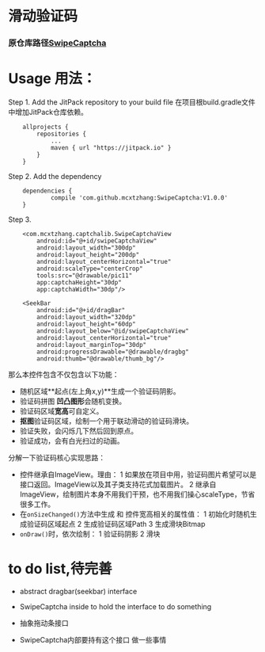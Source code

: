 # 滑动验证码
### 原仓库路径[SwipeCaptcha](https://github.com/mcxtzhang/SwipeCaptcha)
# Usage 用法：
Step 1. Add the JitPack repository to your build file
在项目根build.gradle文件中增加JitPack仓库依赖。
```
    allprojects {
		repositories {
			...
			maven { url "https://jitpack.io" }
		}
	}
```
Step 2. Add the dependency
```
    dependencies {
	        compile 'com.github.mcxtzhang:SwipeCaptcha:V1.0.0'
	}
```


Step 3. 
```
    <com.mcxtzhang.captchalib.SwipeCaptchaView
        android:id="@+id/swipeCaptchaView"
        android:layout_width="300dp"
        android:layout_height="200dp"
        android:layout_centerHorizontal="true"
        android:scaleType="centerCrop"
        tools:src="@drawable/pic11"
        app:captchaHeight="30dp"
        app:captchaWidth="30dp"/>

    <SeekBar
        android:id="@+id/dragBar"
        android:layout_width="320dp"
        android:layout_height="60dp"
        android:layout_below="@id/swipeCaptchaView"
        android:layout_centerHorizontal="true"
        android:layout_marginTop="30dp"
        android:progressDrawable="@drawable/dragbg"
        android:thumb="@drawable/thumb_bg"/>
```




那么本控件包含不仅包含以下功能：
* 随机区域**起点(左上角x,y)**生成一个验证码阴影。
* 验证码拼图 **凹凸图形**会随机变换。
* 验证码区域**宽高**可自定义。
* **抠图**验证码区域，绘制一个用于联动滑动的验证码滑块。
* 验证失败，会闪烁几下然后回到原点。
* 验证成功，会有白光扫过的动画。

分解一下验证码核心实现思路：
*  控件继承自ImageView。理由：
1 如果放在项目中用，验证码图片希望可以是接口返回。ImageView以及其子类支持花式加载图片。
2 继承自ImageView，绘制图片本身不用我们干预，也不用我们操心scaleType，节省很多工作。
* 在`onSizeChanged()`方法中生成 和 控件宽高相关的属性值：
1 初始化时随机生成验证码区域起点
2 生成验证码区域Path
3 生成滑块Bitmap
* `onDraw()`时，依次绘制：
1 验证码阴影
2 滑块

# to do list,待完善
* abstract dragbar(seekbar) interface
* SwipeCaptcha inside to hold the interface to do something

* 抽象拖动条接口
* SwipeCaptcha内部要持有这个接口 做一些事情





